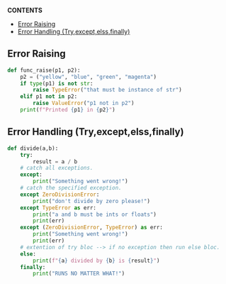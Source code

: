 **CONTENTS**
- [Error Raising](#error-raising)
- [Error Handling (Try,except,elss,finally)](#error-handling-tryexceptelssfinally)


## Error Raising

```python
def func_raise(p1, p2):
	p2 = ("yellow", "blue", "green", "magenta")
	if type(p1) is not str:
		raise TypeError("that must be instance of str")
	elif p1 not in p2:
		raise ValueError("p1 not in p2")
	print(f"Printed {p1} in {p2}")
```

## Error Handling (Try,except,elss,finally)
```python
def divide(a,b):
 	try:
 	    result = a / b
	# catch all exceptions.	
	except: 
	    print("Something went wrong!")
	# catch the specified exception.
 	except ZeroDivisionError:
 		print("don't divide by zero please!")
 	except TypeError as err:
 		print("a and b must be ints or floats")
 		print(err)
	except (ZeroDivisionError, TypeError) as err:
		print("Something went wrong!")
		print(err)
	# extention of try bloc --> if no exception then run else bloc.
 	else:
  		print(f"{a} divided by {b} is {result}")
	finally:
		print("RUNS NO MATTER WHAT!")
```